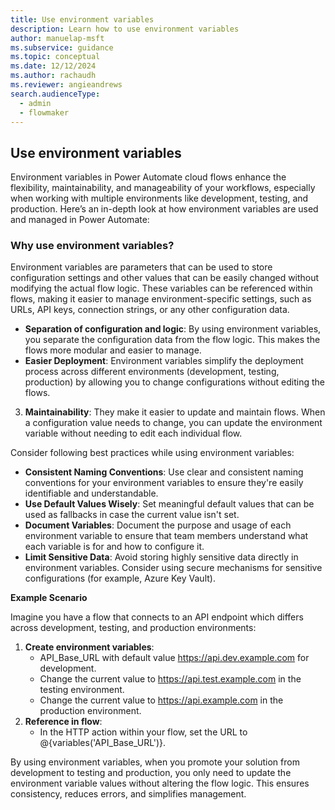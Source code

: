 ```yaml
---
title: Use environment variables
description: Learn how to use environment variables
author: manuelap-msft
ms.subservice: guidance
ms.topic: conceptual
ms.date: 12/12/2024
ms.author: rachaudh
ms.reviewer: angieandrews
search.audienceType: 
  - admin
  - flowmaker
---
```


## Use environment variables

Environment variables in Power Automate cloud flows enhance the flexibility, maintainability, and manageability of your workflows, especially when working with multiple environments like development, testing, and production. Here’s an in-depth look at how environment variables are used and managed in Power Automate:

### Why use environment variables?

Environment variables are parameters that can be used to store configuration settings and other values that can be easily changed without modifying the actual flow logic. These variables can be referenced within flows, making it easier to manage environment-specific settings, such as URLs, API keys, connection strings, or any other configuration data.

- **Separation of configuration and logic**: By using environment variables, you separate the configuration data from the flow logic. This makes the flows more modular and easier to manage.
- **Easier Deployment**: Environment variables simplify the deployment process across different environments (development, testing, production) by allowing you to change configurations without editing the flows.
3.  **Maintainability**: They make it easier to update and maintain flows. When a configuration value needs to change, you can update the environment variable without needing to edit each individual flow.

Consider following best practices while using environment variables:

- **Consistent Naming Conventions**: Use clear and consistent naming conventions for your environment variables to ensure they're easily identifiable and understandable.
- **Use Default Values Wisely**: Set meaningful default values that can be used as fallbacks in case the current value isn't set.
- **Document Variables**: Document the purpose and usage of each environment variable to ensure that team members understand what each variable is for and how to configure it.
- **Limit Sensitive Data**: Avoid storing highly sensitive data directly in environment variables. Consider using secure mechanisms for sensitive configurations (for example, Azure Key Vault).

**Example Scenario**

Imagine you have a flow that connects to an API endpoint which differs across development, testing, and production environments:

1.  **Create environment variables**:
    -   API_Base_URL with default value https://api.dev.example.com for development.
    -   Change the current value to https://api.test.example.com in the testing environment.
    -   Change the current value to https://api.example.com in the production environment.
2.  **Reference in flow**:
    -   In the HTTP action within your flow, set the URL to @{variables('API_Base_URL')}.

By using environment variables, when you promote your solution from development to testing and production, you only need to update the environment variable values without altering the flow logic. This ensures consistency, reduces errors, and simplifies management.